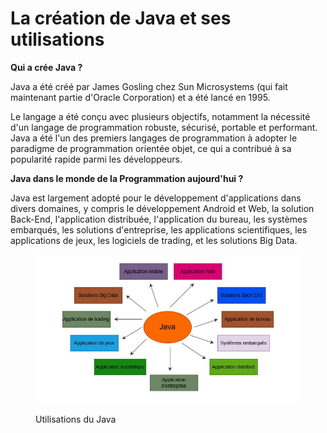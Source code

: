 # La création de Java et ses utilisations

**Qui a crée Java ?**

Java a été créé par James Gosling chez Sun Microsystems (qui fait maintenant partie d'Oracle Corporation) et a été lancé en 1995.&#x20;

Le langage a été conçu avec plusieurs objectifs, notamment la nécessité d'un langage de programmation robuste, sécurisé, portable et performant. Java a été l'un des premiers langages de programmation à adopter le paradigme de programmation orientée objet, ce qui a contribué à sa popularité rapide parmi les développeurs.

**Java dans le monde de la Programmation aujourd'hui ?**

Java est largement adopté pour le développement d'applications dans divers domaines, y compris le développement Android et Web, la solution Back-End, l'application distribuée, l'application du bureau, les systèmes embarqués, les solutions d'entreprise, les applications scientifiques, les applications de jeux, les logiciels de trading, et les solutions Big Data.

<figure><img src="../.gitbook/assets/Java_applications.jpg" alt=""><figcaption><p>Utilisations du Java</p></figcaption></figure>

